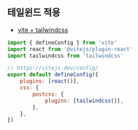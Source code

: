 ## 테일윈드 적용

-   [vite + tailwindcss](https://tailwindcss.com/docs/guides/vite)

```js
import { defineConfig } from 'vite'
import react from '@vitejs/plugin-react'
import tailwindcss from 'tailwindcss'

// https://vitejs.dev/config/
export default defineConfig({
    plugins: [react()],
    css: {
        postcss: {
            plugins: [tailwindcss()],
        },
    },
})
```